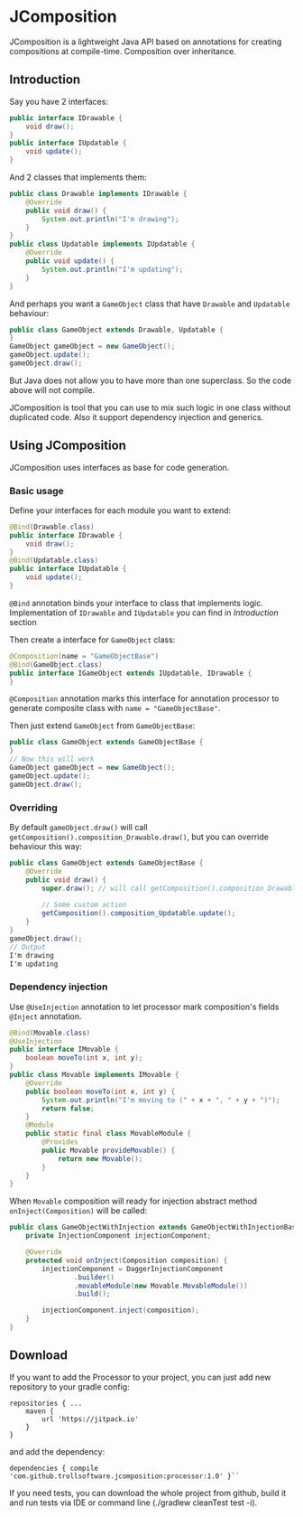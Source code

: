 # JComposition
JComposition is a lightweight Java API based on annotations for creating compositions at compile-time. Composition over inheritance.

## Introduction
Say you have 2 interfaces:
```java
public interface IDrawable {
    void draw();
}
public interface IUpdatable {
    void update();
}
```
And 2 classes that implements them:
```java
public class Drawable implements IDrawable {
    @Override
    public void draw() {
        System.out.println("I'm drawing");
    }
}
public class Updatable implements IUpdatable {
    @Override
    public void update() {
        System.out.println("I'm updating");
    }
}
```
And perhaps you want a `GameObject` class that have `Drawable` and `Updatable` behaviour:
```java
public class GameObject extends Drawable, Updatable {
}
GameObject gameObject = new GameObject();
gameObject.update();
gameObject.draw();
```
But Java does not allow you to have more than one superclass. So the code above will not compile.

JComposition is tool that you can use to mix such logic in one class without duplicated code. Also it support dependency injection and generics.

## Using JComposition
JComposition uses interfaces as base for code generation. 

### Basic usage
Define your interfaces for each module you want to extend:
```java
@Bind(Drawable.class)
public interface IDrawable {
    void draw();
}
@Bind(Updatable.class)
public interface IUpdatable {
    void update();
}
```
`@Bind` annotation binds your interface to class that implements logic.
Implementation of `IDrawable` and `IUpdatable` you can find in *Introduction* section

Then create a interface for `GameObject` class:
```java
@Composition(name = "GameObjectBase")
@Bind(GameObject.class)
public interface IGameObject extends IUpdatable, IDrawable {
}
```
`@Composition` annotation marks this interface for annotation processor to generate composite class with `name = "GameObjectBase"`.

Then just extend `GameObject` from `GameObjectBase`:
```java
public class GameObject extends GameObjectBase {
}
// Now this will work
GameObject gameObject = new GameObject();
gameObject.update();
gameObject.draw();
```

### Overriding
By default `gameObject.draw()` will call `getComposition().composition_Drawable.draw()`, but you can override behaviour this way:
```java
public class GameObject extends GameObjectBase {
    @Override
    public void draw() {
        super.draw(); // will call getComposition().composition_Drawable.draw()
        
        // Some custom action
        getComposition().composition_Updatable.update();
    }
}
gameObject.draw();
// Output
I'm drawing
I'm updating
```

### Dependency injection
Use `@UseInjection` annotation to let processor mark composition's fields `@Inject` annotation.
```java
@Bind(Movable.class)
@UseInjection
public interface IMovable {
    boolean moveTo(int x, int y);
}
public class Movable implements IMovable {
    @Override
    public boolean moveTo(int x, int y) {
        System.out.println("I'm moving to (" + x + ", " + y + ")");
        return false;
    }
    @Module
    public static final class MovableModule {
        @Provides
        public Movable provideMovable() {
            return new Movable();
        }
    }
}
```
When `Movable` composition will ready for injection abstract method `onInject(Composition)` will be called:
```java
public class GameObjectWithInjection extends GameObjectWithInjectionBase {
    private InjectionComponent injectionComponent;

    @Override
    protected void onInject(Composition composition) {
        injectionComponent = DaggerInjectionComponent
                .builder()
                .movableModule(new Movable.MovableModule())
                .build();

        injectionComponent.inject(composition);
    }
}
```

## Download
If you want to add the Processor to your project, you can just add new repository to your gradle config:
```
repositories { ...
    maven { 
        url 'https://jitpack.io' 
    } 
}
```
and add the dependency:
```
dependencies { compile 'com.github.trollsoftware.jcomposition:processor:1.0' }``
```
If you need tests, you can download the whole project from github, build it and run tests via IDE or command line (./gradlew cleanTest test -i).
